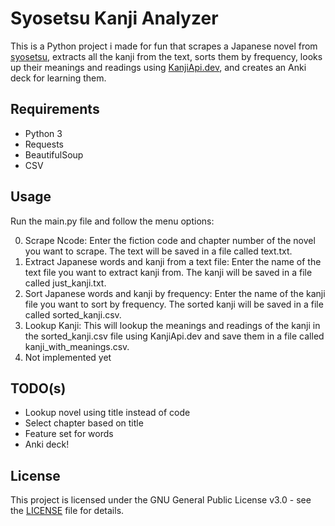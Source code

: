 # Syosetsu Kanji Analyzer

This is a Python project i made for fun that scrapes a Japanese novel from [syosetsu](https://ncode.syosetu.com), extracts all the kanji from the text, sorts them by frequency, looks up their meanings and readings using [KanjiApi.dev](https://kanjiapi.dev/), and creates an Anki deck for learning them.

## Requirements

- Python 3
- Requests
- BeautifulSoup
- CSV

## Usage

Run the main.py file and follow the menu options:

0. Scrape Ncode: Enter the fiction code and chapter number of the novel you want to scrape. The text will be saved in a file called text.txt.
1. Extract Japanese words and kanji from a text file: Enter the name of the text file you want to extract kanji from. The kanji will be saved in a file called just_kanji.txt.
2. Sort Japanese words and kanji by frequency: Enter the name of the kanji file you want to sort by frequency. The sorted kanji will be saved in a file called sorted_kanji.csv.
3. Lookup Kanji: This will lookup the meanings and readings of the kanji in the sorted_kanji.csv file using KanjiApi.dev and save them in a file called kanji_with_meanings.csv.
4. Not implemented yet

## TODO(s)

* Lookup novel using title instead of code
* Select chapter based on title
* Feature set for words
* Anki deck!


## License

This project is licensed under the GNU General Public License v3.0 - see the [LICENSE](LICENSE) file for details.
